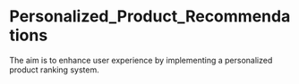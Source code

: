 # Personalized_Product_Recommendations
The aim is to enhance user experience by implementing a personalized product ranking system.
